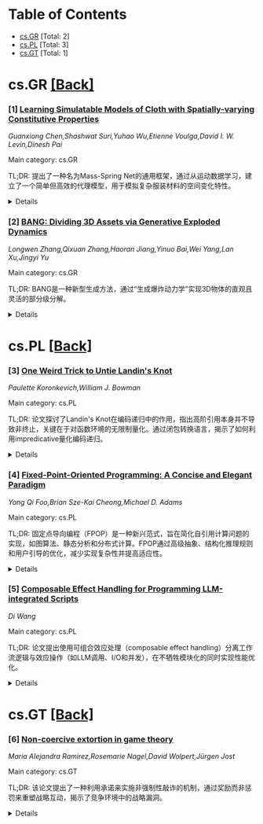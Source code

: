 <div id=toc></div>

# Table of Contents

- [cs.GR](#cs.GR) [Total: 2]
- [cs.PL](#cs.PL) [Total: 3]
- [cs.GT](#cs.GT) [Total: 1]


<div id='cs.GR'></div>

# cs.GR [[Back]](#toc)

### [1] [Learning Simulatable Models of Cloth with Spatially-varying Constitutive Properties](https://arxiv.org/abs/2507.21288)
*Guanxiong Chen,Shashwat Suri,Yuhao Wu,Etienne Voulga,David I. W. Levin,Dinesh Pai*

Main category: cs.GR

TL;DR: 提出了一种名为Mass-Spring Net的通用框架，通过从运动数据学习，建立了一个简单但高效的代理模型，用于模拟复杂服装材料的空间变化特性。


<details>
  <summary>Details</summary>
Motivation: 现实中的服装材料具有高度复杂性和空间变化性，传统的有限元模拟方法计算成本高且易受“膜锁定”数值伪影的影响，导致布料显得过于僵硬。

Method: 该方法将布料离散化为一个质量-弹簧网络，通过一种新颖的力和冲量损失函数，直接从运动数据中学习未知的材料参数。

Result: 该方法能够准确建模来自不同数据源的空间变化材料特性，且不受有限元方法中“膜锁定”问题的影响，训练速度更快，重建精度更高，在新动态场景下的泛化能力更强。

Conclusion: Mass-Spring Net框架提供了一种高效且鲁棒的方法，用于模拟复杂服装材料的动态行为，优于传统的图网络和神经网络ODE架构。

Abstract: Materials used in real clothing exhibit remarkable complexity and spatial
variation due to common processes such as stitching, hemming, dyeing, printing,
padding, and bonding. Simulating these materials, for instance using finite
element methods, is often computationally demanding and slow. Worse, such
methods can suffer from numerical artifacts called ``membrane locking'' that
makes cloth appear artificially stiff. Here we propose a general framework,
called Mass-Spring Net, for learning a simple yet efficient surrogate model
that captures the effects of these complex materials using only motion
observations. The cloth is discretized into a mass-spring network with unknown
material parameters that are learned directly from the motion data, using a
novel force-and-impulse loss function. Our approach demonstrates the ability to
accurately model spatially varying material properties from a variety of data
sources, and immunity to membrane locking which plagues FEM-based simulations.
Compared to graph-based networks and neural ODE-based architectures, our method
achieves significantly faster training times, higher reconstruction accuracy,
and improved generalization to novel dynamic scenarios.

</details>


### [2] [BANG: Dividing 3D Assets via Generative Exploded Dynamics](https://arxiv.org/abs/2507.21493)
*Longwen Zhang,Qixuan Zhang,Haoran Jiang,Yinuo Bai,Wei Yang,Lan Xu,Jingyi Yu*

Main category: cs.GR

TL;DR: BANG是一种新型生成方法，通过“生成爆炸动力学”实现3D物体的直观且灵活的部分级分解。


<details>
  <summary>Details</summary>
Motivation: 当前3D设计工具难以模拟人类自然分解与重组对象的能力，BANG旨在解决这一问题，降低艺术专业门槛。

Method: BANG利用预训练的大规模潜在扩散模型，结合轻量级爆炸视图适配器，实现精确的分解控制，并通过时间注意力模块确保过渡平滑。

Result: BANG能生成详细的部分级几何结构，支持功能性描述关联，并应用于3D打印等工作流程。

Conclusion: BANG通过融合生成与推理，提供了一种符合人类直觉的新型3D创作视角。

Abstract: 3D creation has always been a unique human strength, driven by our ability to
deconstruct and reassemble objects using our eyes, mind and hand. However,
current 3D design tools struggle to replicate this natural process, requiring
considerable artistic expertise and manual labor. This paper introduces BANG, a
novel generative approach that bridges 3D generation and reasoning, allowing
for intuitive and flexible part-level decomposition of 3D objects. At the heart
of BANG is "Generative Exploded Dynamics", which creates a smooth sequence of
exploded states for an input geometry, progressively separating parts while
preserving their geometric and semantic coherence.
  BANG utilizes a pre-trained large-scale latent diffusion model, fine-tuned
for exploded dynamics with a lightweight exploded view adapter, allowing
precise control over the decomposition process. It also incorporates a temporal
attention module to ensure smooth transitions and consistency across time. BANG
enhances control with spatial prompts, such as bounding boxes and surface
regions, enabling users to specify which parts to decompose and how. This
interaction can be extended with multimodal models like GPT-4, enabling
2D-to-3D manipulations for more intuitive and creative workflows.
  The capabilities of BANG extend to generating detailed part-level geometry,
associating parts with functional descriptions, and facilitating
component-aware 3D creation and manufacturing workflows. Additionally, BANG
offers applications in 3D printing, where separable parts are generated for
easy printing and reassembly. In essence, BANG enables seamless transformation
from imaginative concepts to detailed 3D assets, offering a new perspective on
creation that resonates with human intuition.

</details>


<div id='cs.PL'></div>

# cs.PL [[Back]](#toc)

### [3] [One Weird Trick to Untie Landin's Knot](https://arxiv.org/abs/2507.21317)
*Paulette Koronkevich,William J. Bowman*

Main category: cs.PL

TL;DR: 论文探讨了Landin's Knot在编码递归中的作用，指出高阶引用本身并不导致非终止，关键在于对函数环境的无限制量化。通过闭包转换语言，揭示了如何利用impredicative量化编码递归。


<details>
  <summary>Details</summary>
Motivation: 研究Landin's Knot在编码递归中的作用，澄清高阶引用对非终止的影响，并探索如何在不使用复杂类型系统（如线性）的情况下安全地添加高阶引用。

Method: 通过闭包转换语言，将函数环境显式化，并通过impredicative量化隐藏环境类型，研究高阶引用在此环境下的行为。

Result: 发现高阶引用本身不导致非终止，而是无限制的环境量化是关键。提出限制环境量化可以安全添加高阶引用而不依赖复杂类型系统。

Conclusion: 通过限制对函数环境的量化，可以安全地引入高阶引用，而无需复杂的类型系统或函数存储限制。

Abstract: In this work, we explore Landin's Knot, which is understood as a pattern for
encoding general recursion, including non-termination, that is possible after
adding higher-order references to an otherwise terminating language. We observe
that this isn't always true -- higher-order references, by themselves, don't
lead to non-termination. The key insight is that Landin's Knot relies not
primarily on references storing functions, but on unrestricted quantification
over a function's environment. We show this through a closure converted
language, in which the function's environment is made explicit and hides the
type of the environment through impredicative quantification. Once references
are added, this impredicative quantification can be exploited to encode
recursion. We conjecture that by restricting the quantification over the
environment, higher-order references can be safely added to terminating
languages, without resorting to more complex type systems such as linearity,
and without restricting references from storing functions.

</details>


### [4] [Fixed-Point-Oriented Programming: A Concise and Elegant Paradigm](https://arxiv.org/abs/2507.21439)
*Yong Qi Foo,Brian Sze-Kai Cheong,Michael D. Adams*

Main category: cs.PL

TL;DR: 固定点导向编程（FPOP）是一种新兴范式，旨在简化自引用计算问题的实现，如图算法、静态分析和分布式计算。FPOP通过高级抽象、结构化推理规则和用户引导的优化，减少实现复杂性并提高适应性。


<details>
  <summary>Details</summary>
Motivation: 传统编程范式缺乏对固定点计算的直接支持，导致实现复杂且易错。FPOP旨在填补这一空白，提供简洁表达和高效执行的能力。

Method: FPOP利用结构化推理规则和用户引导优化，使开发者能够编写声明式规范，编译器确保高效执行。

Result: FPOP显著简化了算法实现，例如图距离问题仅需两行代码，而传统范式需要更多代码。它还提升了可维护性和快速原型设计能力。

Conclusion: FPOP通过弥合理论固定点公式与实际实现间的差距，为研究和采用这一范式奠定了基础。

Abstract: Fixed-Point-Oriented Programming (FPOP) is an emerging paradigm designed to
streamline the implementation of problems involving self-referential
computations. These include graph algorithms, static analysis, parsing, and
distributed computing-domains that traditionally require complex and
tricky-to-implement work-queue algorithms. Existing programming paradigms lack
direct support for these inherently fixed-point computations, leading to
inefficient and error-prone implementations.
  This white paper explores the potential of the FPOP paradigm, which offers a
high-level abstraction that enables concise and expressive problem
formulations. By leveraging structured inference rules and user-directed
optimizations, FPOP allows developers to write declarative specifications while
the compiler ensures efficient execution. It not only reduces implementation
complexity for programmers but also enhances adaptability, making it easier for
programmers to explore alternative solutions and optimizations without
modifying the core logic of their program.
  We demonstrate how FPOP simplifies algorithm implementation, improves
maintainability, and enables rapid prototyping by allowing problems to be
clearly and concisely expressed. For example, the graph distance problem can be
expressed in only two executable lines of code with FPOP, while it takes an
order of magnitude more code in other paradigms. By bridging the gap between
theoretical fixed-point formulations and practical implementations, we aim to
foster further research and adoption of this paradigm.

</details>


### [5] [Composable Effect Handling for Programming LLM-integrated Scripts](https://arxiv.org/abs/2507.22048)
*Di Wang*

Main category: cs.PL

TL;DR: 论文提出使用可组合效应处理（composable effect handling）分离工作流逻辑与效应操作（如LLM调用、I/O和并发），在不牺牲模块化的同时实现性能优化。


<details>
  <summary>Details</summary>
Motivation: LLM集成脚本在模块化和性能方面面临挑战，脚本往往与特定LLM实现耦合，且难以利用并行化机会。

Method: 通过将效应操作（如LLM调用、I/O和并发）视为抽象接口，并使用效应处理器（effect handlers）来实现，从而分离逻辑与操作。

Result: 研究表明，该方法在不影响模块化的情况下显著提升性能（例如，在“思维树”案例中实现10倍加速）。

Conclusion: 论文旨在推广可组合效应处理作为LLM脚本编程的一种风格。

Abstract: Implementing LLM-integrated scripts introduces challenges in modularity and
performance, as scripts are often coupled to specific LLM implementations and
fail to exploit parallelization opportunities. This paper proposes using
composable effect handling to separate workflow logic from effectful
operations, such as LLM calls, I/O, and concurrency, enabling modularity
without sacrificing the opportunity for performance optimization. By treating
these operations as abstract interfaces and discharging them via effect
handlers, this paper shows that scripts can achieve significant speedups (e.g.,
10$\times$ in a Tree-of-Thoughts case study) without compromising modularity.
This paper aims to promote composable effect handling as a programming style
for LLM scripting.

</details>


<div id='cs.GT'></div>

# cs.GT [[Back]](#toc)

### [6] [Non-coercive extortion in game theory](https://arxiv.org/abs/2507.21795)
*Maria Alejandra Ramirez,Rosemarie Nagel,David Wolpert,Jürgen Jost*

Main category: cs.GT

TL;DR: 该论文提出了一种利用承诺来实施非强制性敲诈的机制，通过奖励而非惩罚来重塑战略互动，揭示了竞争环境中的战略漏洞。


<details>
  <summary>Details</summary>
Motivation: 现有研究多聚焦于利用承诺实现高效均衡，但其在非效率目标中的应用潜力未被充分探索。论文旨在探索承诺在非强制性敲诈中的应用。

Method: 通过引入基于结果的支付承诺，将顺序性引入同步移动博弈，重塑战略互动。分析了敲诈成功的条件、易受影响的博弈类型、最大可提取利润和最小支付需求，并以2x2博弈为例说明。

Result: 研究发现，简单的战略设定也可能受此敲诈机制影响，揭示了竞争环境中的战略漏洞，对经济市场、外交关系和区块链多代理系统具有重要影响。

Conclusion: 该研究扩展了博弈论中对承诺的理解，提出了如何保护战略互动免受非强制性敲诈剥削的关键问题。

Abstract: Commitments play a crucial role in game theory, shaping strategic
interactions by either altering a player's own payoffs or influencing the
incentives of others through outcome-contingent payments. While most research
has focused on using commitments to achieve efficient equilibria, their
potential applications beyond this goal remain largely unexplored. In this
study, we introduce a non-coercive extortion mechanism that leverages
commitments to outcome-contingent payments, demonstrating how a player or
external agent can extract profit by offering rewards rather than threatening
punishment. At the core of the mechanism is the introduction of sequentiality
into a simultaneous-move game, fundamentally reshaping the strategic
interaction. We derive the conditions under which extortion is successful,
identify the class of games susceptible to this scheme, and determine both the
maximum extractable profit and the minimum required payment. To illustrate the
extortion mechanism, we apply it to 2x2 games, highlighting how even simple
strategic settings can be vulnerable to this form of manipulation. Our results
reveal strategic vulnerabilities in competitive settings, with significant
implications for economic markets, diplomatic relations, and multi-agent
systems operating in blockchain environments. This work broadens our
understanding of commitments in game theory and raises critical questions about
how to safeguard strategic interactions from exploitation through non-coercive
extortion.

</details>
